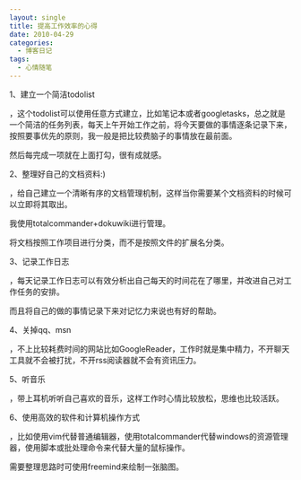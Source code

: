 ```yaml
---
layout: single
title: 提高工作效率的心得
date: 2010-04-29
categories:
  - 博客日记
tags:
  - 心情随笔
---
```


1、建立一个简洁todolist

，这个todolist可以使用任意方式建立，比如笔记本或者googletasks，总之就是一个简洁的任务列表，每天上午开始工作之前，将今天要做的事情逐条记录下来，按照要事优先的原则，我一般是把比较费脑子的事情放在最前面。

然后每完成一项就在上面打勾，很有成就感。

2、整理好自己的文档资料&#58;)

，给自己建立一个清晰有序的文档管理机制，这样当你需要某个文档资料的时候可以立即将其取出。

我使用totalcommander+dokuwiki进行管理。

将文档按照工作项目进行分类，而不是按照文件的扩展名分类。

3、记录工作日志

，每天记录工作日志可以有效分析出自己每天的时间花在了哪里，并改进自己对工作任务的安排。

而且将自己的做的事情记录下来对记忆力来说也有好的帮助。

4、关掉qq、msn

，不上比较耗费时间的网站比如GoogleReader，工作时就是集中精力，不开聊天工具就不会被打扰，不开rss阅读器就不会有资讯压力。

5、听音乐

，带上耳机听听自己喜欢的音乐，这样工作时心情比较放松，思维也比较活跃。

6、使用高效的软件和计算机操作方式

，比如使用vim代替普通编辑器，使用totalcommander代替windows的资源管理器，使用脚本或批处理命令来代替大量的鼠标操作。

需要整理思路时可使用freemind来绘制一张脑图。

